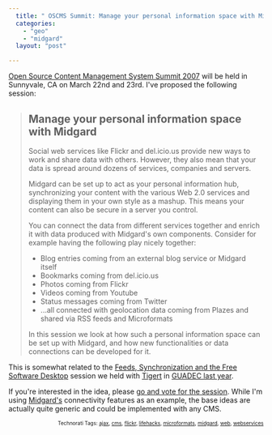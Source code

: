 ```yaml
---
  title: " OSCMS Summit: Manage your personal information space with Midgard"
  categories: 
    - "geo"
    - "midgard"
  layout: "post"

---
```

<a href="http://2007.oscms-summit.org/">Open Source Content Management System Summit 2007</a> will be held in Sunnyvale, CA on March 22nd and 23rd. I've proposed the following session:

<blockquote>
<h2>Manage your personal information space with Midgard</h2>

<p>Social web services like Flickr and del.icio.us provide new ways to work and share data with others. However, they also mean that your data is spread around dozens of services, companies and servers.</p>

<p>Midgard can be set up to act as your personal information hub, synchronizing your content with the various Web 2.0 services and displaying them in your own style as a mashup. This means your content can also be secure in a server you control.</p>

<p>You can connect the data from different services together and enrich it with data produced with Midgard's own components. Consider for example having the following play nicely together:</p>

<ul>
<li>Blog entries coming from an external blog service or Midgard itself</li>
<li>Bookmarks coming from del.icio.us</li>
<li>Photos coming from Flickr</li>
<li>Videos coming from Youtube</li>
<li>Status messages coming from Twitter</li>
<li>...all connected with geolocation data coming from Plazes and shared via RSS feeds and Microformats</li>
</ul>

<p>In this session we look at how such a personal information space can be set up with Midgard, and how new functionalities or data connections can be developed for it.</p></blockquote>

This is somewhat related to the <a href="http://bergie.iki.fi/blog/synchronization-and-the-free-software-desktop-in-guadec.html">Feeds, Synchronization and the Free Software Desktop</a> session we held with <a href="http://tigert.com/">Tigert</a> in <a href="http://www.slideshare.net/bergie/feeds-synchronization-and-the-free-software-desktop/">GUADEC last year</a>.

If you're interested in the idea, please <a href="http://2007.oscms-summit.org/node/181">go and vote for the session</a>. While I'm using <a href="http://www.midgard-project.org/">Midgard's</a> connectivity features as an example, the base ideas are actually quite generic and could be implemented with any CMS.
<p style="text-align:right;font-size:10px;">Technorati Tags: <a href="http://www.technorati.com/tag/ajax" rel="tag">ajax</a>, <a href="http://www.technorati.com/tag/cms" rel="tag">cms</a>, <a href="http://www.technorati.com/tag/flickr" rel="tag">flickr</a>, <a href="http://www.technorati.com/tag/lifehacks" rel="tag">lifehacks</a>, <a href="http://www.technorati.com/tag/microformats" rel="tag">microformats</a>, <a href="http://www.technorati.com/tag/midgard" rel="tag">midgard</a>, <a href="http://www.technorati.com/tag/web" rel="tag">web</a>, <a href="http://www.technorati.com/tag/webservices" rel="tag">webservices</a></p>